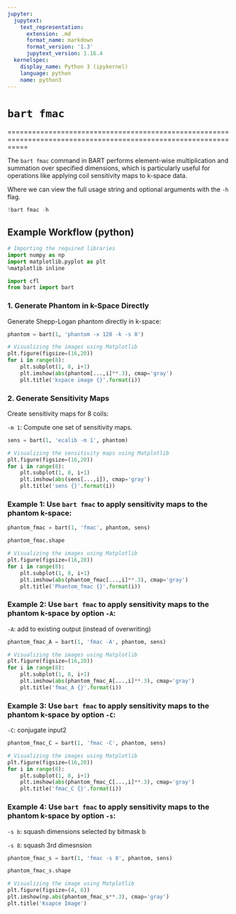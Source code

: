 ```yaml
---
jupyter:
  jupytext:
    text_representation:
      extension: .md
      format_name: markdown
      format_version: '1.3'
      jupytext_version: 1.16.4
  kernelspec:
    display_name: Python 3 (ipykernel)
    language: python
    name: python3
---
```


# `bart fmac`

=================================================================================================================

The `bart fmac` command  in BART performs element-wise multiplication and summation over specified dimensions, which is particularly useful for operations like applying coil sensitivity maps to k-space data.

Where we can view the full usage string and optional arguments with the `-h` flag.

```python
!bart fmac -h
```

## Example Workflow (python)

```python
# Importing the required libraries
import numpy as np
import matplotlib.pyplot as plt
%matplotlib inline

import cfl
from bart import bart
```

### 1. Generate Phantom in k-Space Directly


Generate Shepp-Logan phantom directly in k-space:

```python
phantom = bart(1, 'phantom -x 128 -k -s 8')
```

```python
# Visualizing the images using Matplotlib 
plt.figure(figsize=(16,20))
for i in range(8):
    plt.subplot(1, 8, i+1)
    plt.imshow(abs(phantom[...,i]**.3), cmap='gray')
    plt.title('kspace image {}'.format(i))
```

### 2. Generate Sensitivity Maps


Create sensitivity maps for 8 coils:

`-m 1`: Compute one set of sensitivity maps.

```python
sens = bart(1, 'ecalib -m 1', phantom)
```

```python
# Visualizing the sensitivity maps using Matplotlib 
plt.figure(figsize=(16,20))
for i in range(8):
    plt.subplot(1, 8, i+1)
    plt.imshow(abs(sens[...,i]), cmap='gray')
    plt.title('sens {}'.format(i))
```

### Example 1: Use `bart fmac` to apply sensitivity maps to the phantom k-space:

```python
phantom_fmac = bart(1, 'fmac', phantom, sens)
```

```python
phantom_fmac.shape
```

```python
# Visualizing the images using Matplotlib 
plt.figure(figsize=(16,20))
for i in range(8):
    plt.subplot(1, 8, i+1)
    plt.imshow(abs(phantom_fmac[...,i]**.3), cmap='gray')
    plt.title('Phantom_fmac {}'.format(i))
```

### Example 2: Use `bart fmac` to apply sensitivity maps to the phantom k-space by option `-A`:

`-A`: add to existing output (instead of overwriting)

```python
phantom_fmac_A = bart(1, 'fmac -A', phantom, sens)
```

```python
# Visualizing the images using Matplotlib 
plt.figure(figsize=(16,20))
for i in range(8):
    plt.subplot(1, 8, i+1)
    plt.imshow(abs(phantom_fmac_A[...,i]**.3), cmap='gray')
    plt.title('fmac_A {}'.format(i))
```

### Example 3: Use `bart fmac` to apply sensitivity maps to the phantom k-space by option `-C`:

`-C`: conjugate input2

```python
phantom_fmac_C = bart(1, 'fmac -C', phantom, sens)
```

```python
# Visualizing the images using Matplotlib 
plt.figure(figsize=(16,20))
for i in range(8):
    plt.subplot(1, 8, i+1)
    plt.imshow(abs(phantom_fmac_C[...,i]**.3), cmap='gray')
    plt.title('fmac_C {}'.format(i))
```

### Example 4: Use `bart fmac` to apply sensitivity maps to the phantom k-space by option `-s`:

`-s b`: squash dimensions selected by bitmask b

`-s 8`: squash 3rd dimesnsion

```python
phantom_fmac_s = bart(1, 'fmac -s 8', phantom, sens)
```

```python
phantom_fmac_s.shape
```

```python
# Visualizing the image using Matplotlib
plt.figure(figsize=(4, 6))
plt.imshow(np.abs(phantom_fmac_s**.3), cmap='gray')
plt.title('Ksapce Image')
```

```python

```

```python

```
